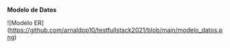 **Modelo de Datos**

![Modelo ER] (https://github.com/arnaldop10/testfullstack2021/blob/main/modelo_datos.png)
